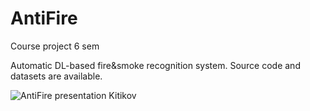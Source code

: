 # AntiFire
Course project 6 sem

Automatic DL-based fire&smoke recognition system.
Source code and datasets are available.

![AntiFire presentation Kitikov](https://user-images.githubusercontent.com/44686160/118568048-a4e2f900-b77f-11eb-860c-f2cace1c3a27.png)
